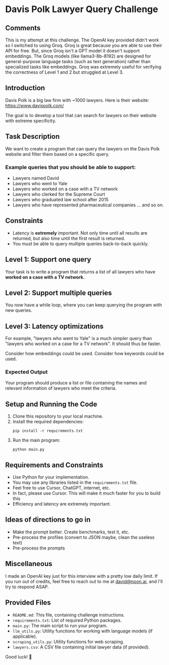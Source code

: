 # Davis Polk Lawyer Query Challenge

## Comments

This is my attempt at this challenge. The OpenAI key provided didn't work so I switched to using Groq. Groq is great because you are able to use their API for free. But, since Groq isn't a GPT model it doesn't support embeddings. The Groq models (like llama3-8b-8192) are designed for general-purpose language tasks (such as text generation) rather than specialized tasks like embeddings. Groq was extremely useful for verifying the correctness of Level 1 and 2 but struggled at Level 3.

## Introduction

Davis Polk is a big law firm with ~1000 lawyers. Here is their website: https://www.davispolk.com/

The goal is to develop a tool that can search for lawyers on their website with extreme specificity.

## Task Description

We want to create a program that can query the lawyers on the Davis Polk website and filter them based on a specific query.

### Example queries that you should be able to support:
- Lawyers named David
- Lawyers who went to Yale
- Lawyers who worked on a case with a TV network
- Lawyers who clerked for the Supreme Court
- Lawyers who graduated law school after 2015
- Lawyers who have represented pharmaceutical companies
... and so on.

## Constraints
- Latency is **extremely** important. Not only time until all results are returned, but also time until the first result is returned.
- You must be able to query multiple queries back-to-back quickly.

## Level 1: Support one query

Your task is to write a program that returns a list of all lawyers who have **worked on a case with a TV network.**

## Level 2: Support multiple queries

You now have a while loop, where you can keep querying the program with new queries.

## Level 3: Latency optimizations

For example, "lawyers who went to Yale" is a much simpler query than "lawyers who worked on a case for a TV network". It should thus be faster.

Consider how embeddings could be used. Consider how keywords could be used.

### Expected Output
Your program should produce a list or file containing the names and relevant information of lawyers who meet the criteria.

## Setup and Running the Code

1. Clone this repository to your local machine.
2. Install the required dependencies:
   ```
   pip install -r requirements.txt
   ```
3. Run the main program:
   ```
   python main.py
   ```

## Requirements and Constraints

- Use Python for your implementation.
- You may use any libraries listed in the `requirements.txt` file.
- Feel free to use Cursor, ChatGPT, internet, etc.
- In fact, please use Cursor. This will make it much faster for you to build this
- Efficiency and latency are extremely important.

## Ideas of directions to go in
- Make the prompt better. Create benchmarks, test it, etc.
- Pre-process the profiles (convert to JSON maybe, clean the useless text)
- Pre-process the prompts

## Miscellaneous
I made an OpenAI key just for this interview with a pretty low daily limit. If you run out of credits, feel free to reach out to me at david@noon.ai, and I'll try to respond ASAP.

## Provided Files

- `README.md`: This file, containing challenge instructions.
- `requirements.txt`: List of required Python packages.
- `main.py`: The main script to run your program.
- `llm_utils.py`: Utility functions for working with language models (if applicable).
- `scraping_utils.py`: Utility functions for web scraping.
- `lawyers.csv`: A CSV file containing initial lawyer data (if provided).

Good luck! 🚀
